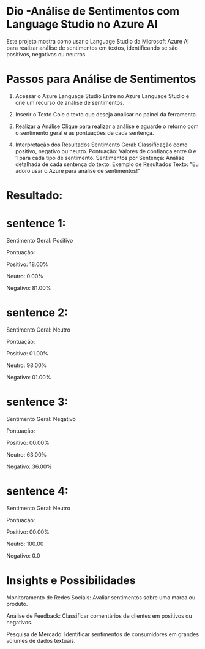 # Dio -Análise de Sentimentos com Language Studio no Azure AI


Este projeto mostra como usar o Language Studio da Microsoft Azure AI para realizar análise de sentimentos em textos, identificando se são positivos, negativos ou neutros.

# Passos para Análise de Sentimentos
1. Acessar o Azure Language Studio
Entre no Azure Language Studio e crie um recurso de análise de sentimentos.

2. Inserir o Texto
Cole o texto que deseja analisar no painel da ferramenta.

3. Realizar a Análise
Clique para realizar a análise e aguarde o retorno com o sentimento geral e as pontuações de cada sentença.

4. Interpretação dos Resultados
Sentimento Geral: Classificação como positivo, negativo ou neutro.
Pontuação: Valores de confiança entre 0 e 1 para cada tipo de sentimento.
Sentimentos por Sentença: Análise detalhada de cada sentença do texto.
Exemplo de Resultados
Texto: "Eu adoro usar o Azure para análise de sentimentos!"

 # Resultado:
  # sentence 1:

Sentimento Geral: Positivo

Pontuação:

Positivo: 18.00%

Neutro: 0.00%

Negativo: 81.00%

 # sentence 2:
Sentimento Geral: Neutro

Pontuação:

Positivo: 01.00%

Neutro: 98.00%

Negativo: 01.00%

 # sentence 3:
Sentimento Geral: Negativo

Pontuação:

Positivo: 00.00%

Neutro: 63.00%

Negativo: 36.00%

 # sentence 4:
Sentimento Geral: Neutro

Pontuação:

Positivo: 00.00%

Neutro: 100.00

Negativo: 0.0


# Insights e Possibilidades
Monitoramento de Redes Sociais: Avaliar sentimentos sobre uma marca ou produto.

Análise de Feedback: Classificar comentários de clientes em positivos ou negativos.

Pesquisa de Mercado: Identificar sentimentos de consumidores em grandes volumes de dados textuais.
